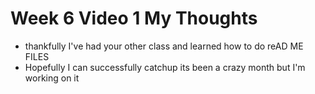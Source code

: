 # Week 6 Video 1 My Thoughts

- thankfully I've had your other class and learned how to do reAD ME FILES
- Hopefully I can successfully catchup its been a crazy month but I'm working on it
